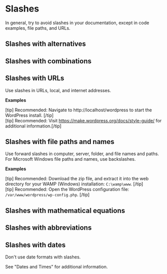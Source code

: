 # Slashes

In general, try to avoid slashes in your documentation, except in code examples, file paths, and URLs.

## Slashes with alternatives

## Slashes with combinations

## Slashes with URLs

Use slashes in URLs, local, and internet addresses.

**Examples**

[tip] Recommended: Navigate to http://localhost/wordpress to start the WordPress install. [/tip]  
[tip] Recommended: Visit https://make.wordpress.org/docs/style-guide/ for additional information.[/tip]  

## Slashes with file paths and names

Use forward slashes in computer, server, folder, and file names and paths. For Microsoft Windows file paths and names, use backslashes.

**Examples**

[tip] Recommended: Download the zip file, and extract it into the web directory for your WAMP (Windows) installation: `C:\wamp\www`. [/tip]  
[tip] Recommended: Open the WordPress configuration file: `/var/www/wordpress/wp-config.php`. [/tip]

## Slashes with mathematical equations

## Slashes with abbreviations

## Slashes with dates

Don't use date formats with slashes.

See "Dates and Times" for additional information.

